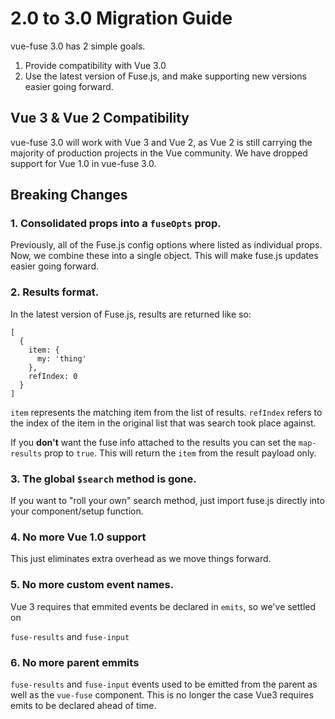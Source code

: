 # 2.0 to 3.0 Migration Guide

vue-fuse 3.0 has 2 simple goals.
1. Provide compatibility with Vue 3.0
2. Use the latest version of Fuse.js, and make supporting new versions easier going forward.

## Vue 3 & Vue 2 Compatibility
vue-fuse 3.0 will work with Vue 3 and Vue 2, as Vue 2 is still carrying the majority
of production projects in the Vue community. We have dropped support for Vue 1.0 in vue-fuse 3.0.

## Breaking Changes
### 1. Consolidated props into a `fuseOpts` prop. 
Previously, all of the Fuse.js config options where listed as individual props. 
Now, we combine these into a single object.
This will make fuse.js updates easier going forward.

### 2. Results format. 
In the latest version of Fuse.js, results are returned like so:
```
[
  {
    item: {
      my: 'thing'
    },
    refIndex: 0
  }
]
```
`item` represents the matching item from the list of results. `refIndex` refers to the
index of the item in the original list that was search took place against.

If you **don't** want the fuse info attached to the results you can set the `map-results` prop to `true`.
This will return the `item` from the result payload only.

### 3. The global `$search` method is gone. 
If you want to "roll your own" search method, just 
import fuse.js directly into your component/setup function.

### 4. No more Vue 1.0 support
This just eliminates extra overhead as we move things forward.

### 5. No more custom event names.
Vue 3 requires that emmited events be declared in `emits`, so we've settled on

`fuse-results` and `fuse-input`

### 6. No more parent emmits

`fuse-results` and `fuse-input` events used to be emitted from the parent as well
as the `vue-fuse` component. This is no longer the case Vue3 requires emits to be
declared ahead of time.